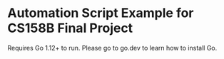 # Automation Script Example for CS158B Final Project
Requires Go 1.12+ to run. Please go to go.dev to learn how to install Go.